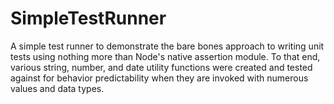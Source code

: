 # SimpleTestRunner
A simple test runner to demonstrate the bare bones approach to writing unit tests using nothing more than Node's native assertion module. To that end, various string, number, and date utility functions were created and tested against for behavior predictability when they are invoked with numerous values and data types.

